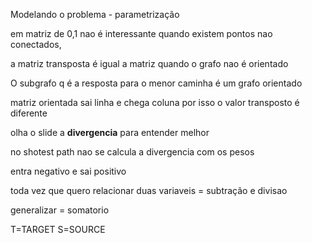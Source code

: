 

Modelando o problema - parametrização

em matriz de 0,1 nao é interessante quando existem pontos nao conectados,

a matriz transposta é igual a matriz quando o grafo nao é orientado

O subgrafo q é a resposta para o menor caminha é um grafo orientado


matriz orientada sai linha e chega coluna por isso o valor transposto é diferente

olha o slide a **divergencia** para entender melhor 

no shotest path nao se calcula a divergencia com os pesos

entra negativo e sai positivo


toda vez que quero relacionar duas variaveis = subtração e divisao

generalizar = somatorio

T=TARGET
S=SOURCE